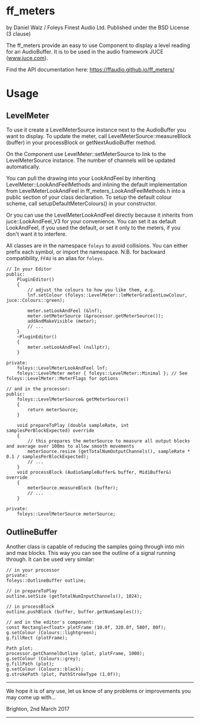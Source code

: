 
ff_meters
=========

by Daniel Walz / Foleys Finest Audio Ltd.
Published under the BSD License (3 clause)

The ff_meters provide an easy to use Component to display a level reading for an
AudioBuffer. It is to be used in the audio framework JUCE (www.juce.com).

Find the API documentation here: https://ffaudio.github.io/ff_meters/


Usage
=====

LevelMeter
----------

To use it create a LevelMeterSource instance next to the AudioBuffer you want to
display. To update the meter, call LevelMeterSource::measureBlock (buffer) in your
processBlock or getNextAudioBuffer method.

On the Component use LevelMeter::setMeterSource to link to the LevelMeterSource 
instance. The number of channels will be updated automatically.

You can pull the drawing into your LookAndFeel by inheriting LevelMeter::LookAndFeelMethods
and inlining the default implementation from LevelMeterLookAndFeel in 
ff_meters_LookAndFeelMethods.h into a public section of your class declaration. To
setup the default colour scheme, call setupDefaultMeterColours() in your constructor.

Or you can use the LevelMeterLookAndFeel directly because it inherits from juce::LookAndFeel_V3 
for your convenience. You can set it as default LookAndFeel, if you used the default, 
or set it only to the meters, if you don't want it to interfere.

All classes are in the namespace `foleys` to avoid collisions. You can either prefix each symbol, 
or import the namespace.
N.B. for backward compatibility, `FFAU` is an alias for `foleys`.

    // In your Editor
    public:
        PluginEditor()
        {
            // adjust the colours to how you like them, e.g.
            lnf.setColour (foleys::LevelMeter::lmMeterGradientLowColour, juce::Colours::green);
    
            meter.setLookAndFeel (&lnf);
            meter.setMeterSource (&processor.getMeterSource());
            addAndMakeVisible (meter);
            // ...
        }
        ~PluginEditor()
        {
            meter.setLookAndFeel (nullptr);
        }

    private:
        foleys::LevelMeterLookAndFeel lnf;
        foleys::LevelMeter meter { foleys::LevelMeter::Minimal }; // See foleys::LevelMeter::MeterFlags for options

    // and in the processor:
    public:
        foleys::LevelMeterSource& getMeterSource()
        {
            return meterSource;
        }

        void prepareToPlay (double sampleRate, int samplesPerBlockExpected) override
        {
            // this prepares the meterSource to measure all output blocks and average over 100ms to allow smooth movements
            meterSource.resize (getTotalNumOutputChannels(), sampleRate * 0.1 / samplesPerBlockExpected);
            // ...
        }
        void processBlock (AudioSampleBuffer& buffer, MidiBuffer&) override
        {
            meterSource.measureBlock (buffer);
            // ...
        }

    private:
        foleys::LevelMeterSource meterSource;


OutlineBuffer
-------------

Another class is capable of reducing the samples going through into min and max blocks. This
way you can see the outline of a signal running through. It can be used very similar:

    // in your processor
    private:
    foleys::OutlineBuffer outline;

    // in prepareToPlay
    outline.setSize (getTotalNumInputChannels(), 1024);

    // in processBlock
    outline.pushBlock (buffer, buffer.getNumSamples());

    // and in the editor's component:
    const Rectangle<float> plotFrame (10.0f, 320.0f, 580f, 80f);
    g.setColour (Colours::lightgreen);
    g.fillRect (plotFrame);

    Path plot;
    processor.getChannelOutline (plot, plotFrame, 1000);
    g.setColour (Colours::grey);
    g.fillPath (plot);
    g.setColour (Colours::black);
    g.strokePath (plot, PathStrokeType (1.0f));


********************************************************************************

We hope it is of any use, let us know of any problems or improvements you may 
come up with...

Brighton, 2nd March 2017

********************************************************************************
